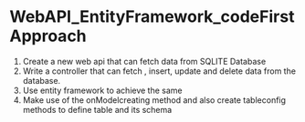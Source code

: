 # WebAPI_EntityFramework_codeFirstApproach
1. Create a new web api that can fetch data from SQLITE Database  
2. Write a controller that can fetch , insert, update and delete data from the database.
3. Use entity framework to achieve the same
4. Make use of the onModelcreating method and also create tableconfig methods to define table  and its schema
